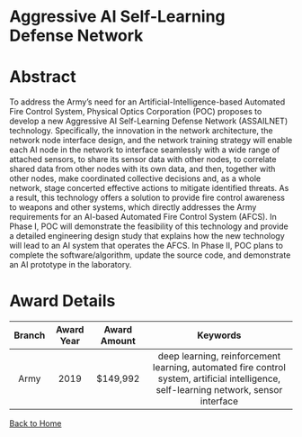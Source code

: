 
Aggressive AI Self-Learning Defense Network
===========================================

# Abstract


To address the Army’s need for an Artificial-Intelligence-based Automated Fire Control System, Physical Optics Corporation (POC) proposes to develop a new Aggressive AI Self-Learning Defense Network (ASSAILNET) technology. Specifically, the innovation in the network architecture, the network node interface design, and the network training strategy will enable each AI node in the network to interface seamlessly with a wide range of attached sensors, to share its sensor data with other nodes, to correlate shared data from other nodes with its own data, and then, together with other nodes, make coordinated collective decisions and, as a whole network, stage concerted effective actions to mitigate identified threats. As a result, this technology offers a solution to provide fire control awareness to weapons and other systems, which directly addresses the Army requirements for an AI-based Automated Fire Control System (AFCS). In Phase I, POC will demonstrate the feasibility of this technology and provide a detailed engineering design study that explains how the new technology will lead to an AI system that operates the AFCS. In Phase II, POC plans to complete the software/algorithm, update the source code, and demonstrate an AI prototype in the laboratory.  

# Award Details

|Branch|Award Year|Award Amount|Keywords|
| :---: | :---: | :---: | :---: |
|Army|2019|$149,992|deep learning, reinforcement learning, automated fire control system, artificial intelligence, self-learning network, sensor interface|
  
  


[Back to Home](https://github.com/chrischow/dod_sbir_awards/Reports/CC/#1032)